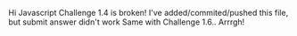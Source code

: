 Hi
Javascript
Challenge 1.4 is broken! I've added/commited/pushed this file, but submit answer didn't work
Same with Challenge 1.6.. Arrrgh!